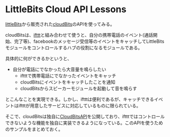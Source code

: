 LittleBits Cloud API Lessons
====

[littleBits][]から販売された[cloudBits][]のAPIを使ってみる。

cloudBitsは、[ifttt][]と組み合わせて使うと、自分の携帯電話のイベント(通話開始、完了等)、facebookのメッセージ受信等のイベントをキャッチしてLittleBitsモジュールをコントロールするハブの役割になるモジュールである。

具体的に何ができるかというと、
- 自分が電話にでなかったら大音量を鳴らしたい
    - iftttで携帯電話にでなかったイベントをキャッチ
    - cloudBitsにイベントをキャッチしたことを通知
    - cloudBitsからスピーカーモジュールを起動して音を鳴らす

とこんなことを実現できる。しかし、iftttは便利であるが、キャッチできるイベントはiftttが用意したサービスに対応しているものに限られている。

そこで、cloudBitsは独自に[CloudBitsAPI][]を公開しており、iftttではコントロールできないような機能を独自に実装できるようになっている。このAPIを使うためのサンプルをまとめておく。

[littleBits]: http://littlebits.cc/ "LittleBits"
[cloudBits]:  http://littlebits.cc/kits/cloudbit-starter-kit "CloudBits"
[cloudBitsAPI]: http://developer.littlebitscloud.cc/  "CloudBitsAPI"
[ifttt]:  https://ifttt.com/  "IFTTT"
